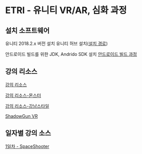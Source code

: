 # ETRI - 유니티 VR/AR, 심화 과정

## 설치 소프트웨어

유니티 2018.2.x 버전 설치
유니티 허브 설치([설치 경로](https://store.unity.com/download?ref=personal))

안드로이드 빌드를 위한 JDK, Andrido SDK 설치
[안드로이드 빌드 과정](https://github.com/IndieGameMaker/SWU01/blob/master/안드로이드_빌드과정.md)

## 강의 리소스 

[강의 리소스](https://drive.google.com/open?id=1HJHKxupcMSqcr4UgZ2gx22OuMA0u1uxW)

[강의 리소스-몬스터](https://github.com/IndieGameMaker/ETRI/blob/master/Monster.zip)

[강의 리소스-강남스타일](https://github.com/IndieGameMaker/ETRI/blob/master/monster%40Gangnam%20Style.fbx)

[ShadowGun VR](https://drive.google.com/open?id=0B3oEiOFhHHVTaXdUUW9RSWVqQnM)

## 일자별 강의 소스

[1일차 - SpaceShooter](https://drive.google.com/open?id=1WkNu1GFZFUuWWIin5-4brVBfkiNQe6JN)
